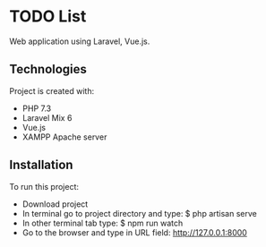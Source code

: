 # TODO List
Web application using Laravel, Vue.js.
	
## Technologies
Project is created with:
* PHP 7.3
* Laravel Mix 6
* Vue.js
* XAMPP Apache server
	
## Installation
To run this project:

* Download project
* In terminal go to project directory and type: $ php artisan serve
* In other terminal tab type: $ npm run watch
* Go to the browser and type in URL field: http://127.0.0.1:8000
